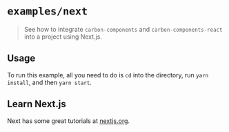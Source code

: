 # `examples/next`

> See how to integrate `carbon-components` and `carbon-components-react` into a project
> using Next.js.

## Usage

To run this example, all you need to do is `cd` into the directory, run `yarn install`, and then `yarn start`.

## Learn Next.js

Next has some great tutorials at [nextjs.org](https://www.nextjs.org/learn).
